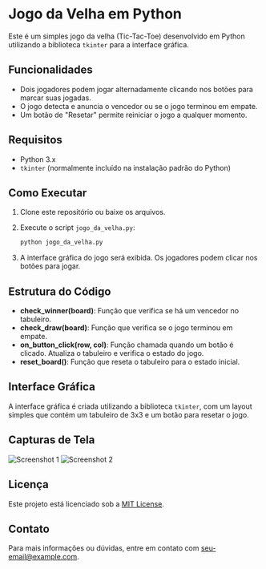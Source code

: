 # Jogo da Velha em Python

Este é um simples jogo da velha (Tic-Tac-Toe) desenvolvido em Python utilizando a biblioteca `tkinter` para a interface gráfica.

## Funcionalidades

- Dois jogadores podem jogar alternadamente clicando nos botões para marcar suas jogadas.
- O jogo detecta e anuncia o vencedor ou se o jogo terminou em empate.
- Um botão de "Resetar" permite reiniciar o jogo a qualquer momento.

## Requisitos

- Python 3.x
- `tkinter` (normalmente incluído na instalação padrão do Python)

## Como Executar

1. Clone este repositório ou baixe os arquivos.

2. Execute o script `jogo_da_velha.py`:

    ```sh
    python jogo_da_velha.py
    ```

3. A interface gráfica do jogo será exibida. Os jogadores podem clicar nos botões para jogar.

## Estrutura do Código

- **check_winner(board)**: Função que verifica se há um vencedor no tabuleiro.
- **check_draw(board)**: Função que verifica se o jogo terminou em empate.
- **on_button_click(row, col)**: Função chamada quando um botão é clicado. Atualiza o tabuleiro e verifica o estado do jogo.
- **reset_board()**: Função que reseta o tabuleiro para o estado inicial.

## Interface Gráfica

A interface gráfica é criada utilizando a biblioteca `tkinter`, com um layout simples que contém um tabuleiro de 3x3 e um botão para resetar o jogo.

## Capturas de Tela

![Screenshot 1](screenshot_1.png)
![Screenshot 2](screenshot_2.png)

## Licença

Este projeto está licenciado sob a [MIT License](LICENSE).

## Contato

Para mais informações ou dúvidas, entre em contato com [seu-email@example.com](mailto:seu-email@example.com).
